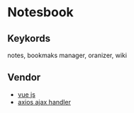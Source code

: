 # Notesbook

## Keykords

notes, bookmaks manager, oranizer, wiki

## Vendor

- [vue js](https://vuejs.org/)
- [axios ajax handler](https://github.com/axios/axios)
